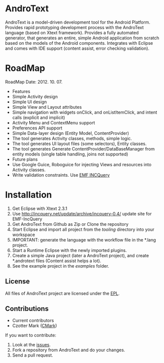 # AndroText #

AndroText is a model-driven development tool for the Android Platform. 
Provides rapid prototyping development process with the AndroText language (based on Xtext framework). 
Provides a fully automated generator, that generates an entire, simple Android application from scratch based on the models of the Android components.
Integrates with Eclipse and comes with IDE support (content assist, error checking validation).

# RoadMap #

RoadMap Date: 2012. 10. 07.

* Features
 * Simple Activity design
 * Simple UI design
 * Simple View and Layout attributes
 * Simple navigation with widgets onClick, and onListItemClick, and intent calls (explicit and implicit)
 * Activity Menu and ContextMenu support
 * Preferences API support
 * Simple Data-layer design (Entity Model, ContentProvider)
 * The tool generates Activity classes, methods, simple logic. 
 * The tool generates UI layout files (some selectors), Entity classes.
 * The tool generates Generate ContentProvider/DataBaseManager from entity models (single table handling, joins not supported)
* Future plans
 * Use Google Guice, Roboguice for injecting Views and resources into Activity classes.
 * Write validation constraints. Use [EMF INCQuery](http://viatra.inf.mit.bme.hu/incquery/base#Overview)
 
# Installation #

1. Get Eclipse with Xtext 2.3.1
2. Use http://incquery.net/update/archive/incquery-0.4/ update site for EMF-IncQuery
3. Get AndroText from Github as Zip or Clone the repository
4. Start Eclipse and import all project from the *tooling* directory into your workspace
5. IMPORTANT: generate the language with the workflow file in the *.lang project.
6. Start a Runtime Eclipse with the newly imported plugins.
7. Create a simple Java project (later a AndroText project), and create *.androtext files (Content assist helps a lot).
8. See the example project in the *examples* folder.

## License ##

All files of AndroText project are licensed under the [EPL](http://www.eclipse.org/legal/epl-v10.html).

## Contributions ##

 * Current contributors
  * Czotter Mark ([CMark](http://github.com/CMark))

If you want to contribute:

1. Look at the [issues](https://github.com/CMark/androtext/issues).
2. Fork a repository from AndroText and do your changes.
3. Send a pull request.
